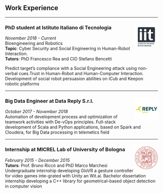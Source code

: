 ## Work Experience

---

### PhD student at Istituto Italiano di Tecnologia <img width="15%" style="float: right;" src="../images/rbcs.png">

*November 2018 - Current*<br>
Bioengineering and Robotics<br>
**Topic**: Cyber Security and Social Engineering in Human-Robot Interaction.<br>
**Tutors**: PhD Francesco Rea and CIO Stefano Bencetti

Predict target’s compliance with a Social Engineering attack using non-verbal cues.Trust in Human-Robot and Human-Computer Interaction. Development of social robot persuasion abilities on iCub and Keepon robotic platforms

---

### Big Data Engineer at Data Reply S.r.l. <img width="15%" style="float: right;" src="../images/data.png">

*October 2017 - November 2018*<br>
Automation of development process and optimization of teamwork activities with De-vOps principles. Full-stack development of Scala and Python applications, based on Spark and Cloudera, for Big Data processing in telemetics field

--- 

### Internship at MICREL Lab of University of Bologna <img width="15%" style="float: right;" src="../images/unibo.jpg">

*February 2015 - December 2015*<br>
**Tutors**: Prof. Bruno Riccò and PhD Marco Marchesi<br>
Undergraduate internship developing GloVR a gesture controller for video games inte-grated with Unity an Wit.ai. Bachelor dissertation internship developing a C++ library for geometrical-based object detection in computer vision